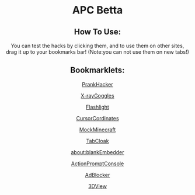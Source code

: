 <center>
<body>
<h1>
    APC Betta
    </h1>
    <h2>
        How To Use:
    </h2>
    <p>
        You can test the hacks by clicking them, and to use them on other sites, drag it up to your bookmarks bar!
        (Note:you can not use them on new tabs!)
    </p>
<h2>
    Bookmarklets:
    </h2>
        <p>
            <a href="javascript:var abc=prompt('Your CyberWall is being infiltrated!\n\tWhat action would you like to take?'); if (abc == 'Lockdown CW') {alert('Locking down CW...'); var def=prompt('Successfully locked down!\n\tWould you like to view the CW Log?');} if (def == 'Y') {alert('Loading CW Log...'); alert('\tinfiltrator detected!\n\tlocking down CW...\n\tsuccessfully locked down CW!');}">
                PrankHacker
            </a>
    </p>
    <p>
        <a href="javascript:(function () {var script=document.createElement('script');script.src='https://x-ray-goggles.mouse.org/webxray.js';script.className='webxray';script.setAttribute('data-lang','en-US');script.setAttribute('data-baseuri','https://x-ray-goggles.mouse.org');document.body.appendChild(script);}())">
            X-rayGoggles
        </a>
    </p>
    <p>
        <a href="javascript:(function(){var js=document.body.appendChild(document.createElement('script'));js.onerror=function(){alert('Sorry, the script could not be loaded.')};js.src='https://rawgit.com/Krazete/bookmarklets/master/mouselight.js'})();">
            Flashlight
        </a>
    </p>
    <p>
        <a href="javascript:document.addEventListener('mousemove',function(e)%7Blocation.hash=(window.scrollX+e.clientX)+','+(window.scrollY+e.clientY)%7D,true);">
            CursorCordinates
        </a>
    </p>
    <p>
        <a href="javascript:(function(){window.mcbmRootURI='https://luphoria.com/MCanywhere/';window.mcbmScriptURI='mcbm.min.js';window.mcbmLang='eng';var s,ss=window.mcbmRootURI+'js/mcbm-load.min.js';s=document.createElement('script');s.src=ss;document.body.appendChild(s);})();">
            MockMinecraft
        </a>
    </p>
    <p>
        <a href="javascript:document.title=prompt('Welcome to the Tab Cloak setup!\n\nEnter the title you want to set for this tab::');var icon=document.querySelector(`link[rel='icon']`);if (!icon) {icon = document.createElement('link');icon.rel='icon';};switch(prompt('What icon would you like to use?\n\n[1] Google Search\n[2] Google Drive\n[3] Custom URL\n\nPlease only enter a number!%27)){case%271%27:icon.setAttribute(%27href%27,%27https://www.google.com/favicon.ico%27);break;case%272%27:icon.setAttribute(%27href%27,%27https://ssl.gstatic.com/images/branding/product/1x/drive_2020q4_32dp.png%27);break;case%273%27:icon.setAttribute(%27href%27,prompt(%27Please enter the URL for the icon you want:%27));} document.head.appendChild(icon);">
        TabCloak
        </a>
    </p>
    <p>
        <a href="javascript: (function () {var url = prompt('Paste the link you want to be embedded into an about:blank page.', 'ex. https://example.com'); var urlObj = new window.URL(window.location.href); win = window.open(); win.document.body.style.margin = '0'; win.document.body.style.height = '100vh'; var iframe = win.document.createElement('iframe'); iframe.style.border = 'none'; iframe.style.width = '100%'; iframe.style.height = '100%'; iframe.style.margin = '0'; iframe.referrerpolicy = 'no-referrer'; iframe.allow = 'fullscreen'; iframe.src = url.toString(); win.document.body.appendChild(iframe); var script = win.document.createElement('script'); script.src = 'https://3kh0.github.io/js/main.js'; win.document.body.appendChild(script); })();">
            about:blankEmbedder
        </a>
    </p>
    <p>
        <a href="javascript:(function () { var script = document.createElement('script'); script.src='//cdn.jsdelivr.net/npm/eruda'; document.body.appendChild(script); script.onload = function () { eruda.init() } })();">
            ActionPromptConsole
        </a>
    </p>
    <p>
        <a href="javascript:(function(){    /* Ad-B-Gone: The simple bookmarklet that removes ads from web pages! Made by 3kh0. */    var selectors = [    /* By ID: */    '#sidebar-wrap', '#advert', '#xrail', '#middle-article-advert-container',    '#sponsored-recommendations', '#around-the-web', '#sponsored-recommendations',    '#taboola-content', '#taboola-below-taboola-native-thumbnails', '#inarticle_wrapper_div',    '#rc-row-container', '#ads', '#at-share-dock', '#at4-share', '#at4-follow', '#right-ads-rail',    'div#ad-interstitial', 'div#advert-article', 'div#ac-lre-player-ph',    /* By Class: */    '.ad', '.avert', '.avert__wrapper', '.middle-banner-ad', '.advertisement',    '.GoogleActiveViewClass', '.advert', '.cns-ads-stage', '.teads-inread', '.ad-banner',    '.ad-anchored', '.js_shelf_ads', '.ad-slot', '.antenna', '.xrail-content',    '.advertisement__leaderboard', '.ad-leaderboard', '.trc_rbox_outer', '.ks-recommended',    '.article-da', 'div.sponsored-stories-component', 'div.addthis-smartlayers',    'div.article-adsponsor', 'div.signin-prompt', 'div.article-bumper', 'div.video-placeholder',    'div.top-ad-container', 'div.header-ad', 'div.ad-unit', 'div.demo-block', 'div.OUTBRAIN',    'div.ob-widget', 'div.nwsrm-wrapper', 'div.announcementBar', 'div.partner-resources-block',    'div.arrow-down', 'div.m-ad', 'div.story-interrupt', 'div.taboola-recommended',    'div.ad-cluster-container', 'div.ctx-sidebar', 'div.incognito-modal', '.OUTBRAIN', '.subscribe-button',    '.ads9', '.leaderboards', '.GoogleActiveViewElement', '.mpu-container', '.ad-300x600', '.tf-ad-block',    '.sidebar-ads-holder-top', '.ads-one', '.FullPageModal__scroller',    '.content-ads-holder', '.widget-area', '.social-buttons', '.ac-player-ph',    /* Other: */    'script', 'iframe', 'video', 'aside#sponsored-recommendations', 'aside[role='banner']', 'aside',    'amp-ad', 'span[id^=ad_is_]', 'div[class*='indianapolis-optin']', 'div[id^=google_ads_iframe]',    'div[data-google-query-id]', 'section[data-response]', 'ins.adsbygoogle', 'div[data-google-query-id]',    'div[data-test-id='fullPageSignupModal']', 'div[data-test-id='giftWrap']' ];    for(let i in selectors) {        let nodesList = document.querySelectorAll(selectors[i]);        for(let i = 0; i < nodesList.length; i++) {            let el = nodesList[i];            if(el && el.parentNode)                el.parentNode.removeChild(el);        }    }})();">
            AdBlocker
        </a>
    </p>
    <p>
        <a href="javascript:(function(){var js=document.body.appendChild(document.createElement('script'));js.onerror=function(){alert('Sorry, the script could not be loaded.')};js.src='https://rawgit.com/Krazete/bookmarklets/master/tri.js'})();Flashlight">
            3DView
        </a>
    </p>
    <h3>
        <a href="https://dawnerror.github.io/APC-Betta-Page/">
        </a>
    </h3>
    
    
